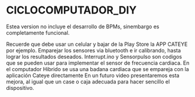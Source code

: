 # CICLOCOMPUTADOR_DIY



Estea version no incluye el desarrollo de BPMs, sinembargo es completamente funcional.

Recuerde que debe usar un celular y bajar de la Play Store la APP CATEYE por ejemplo. Emparejar los sensores via bluetooth e ir calibrando, hasta lograr
los resultados deseados.
Interrupt.ino y Sensorpulso son codigos que se pueden usar para implementar el sensor de frecuencia cardiaca. En el computador Hibrido se usa una badana cardiaca que se empareja con la aplicación Cateye directamente
En un futuro video presentaremos esta mejora, al igual que un case o caja adecuada para hacer sencillo el dispositivo. 
